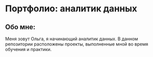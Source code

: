 # Портфолио: аналитик данных
## Обо мне:
Меня зовут Ольга, я начинающий аналитик данных. В данном репозитории расположены проекты, выполненные мной во время обучения и практики.
